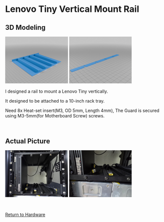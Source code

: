 # Lenovo Tiny Vertical Mount Rail



## 3D Modeling

<img src="https://raw.githubusercontent.com/gitryk/homelab/main/Images/Hardware/TinyMount-01.png" width="40%" height="40%"> <img src="https://raw.githubusercontent.com/gitryk/homelab/main/Images/Hardware/TinyMount-02.png" width="40%" height="40%">

I designed a rail to mount a Lenovo Tiny vertically.

It designed to be attached to a 10-inch rack tray.

Need 8x Heat-set insert(M3, OD 5mm, Length 4mm), The Guard is secured using M3-5mm(for Motherboard Screw) screws.

&nbsp;

## Actual Picture

<img src="https://raw.githubusercontent.com/gitryk/homelab/main/Images/Hardware/TinyMount-03.jpg" width="40%"> <img src="https://raw.githubusercontent.com/gitryk/homelab/main/Images/Hardware/TinyMount-04.jpg" width="40%">

&nbsp;
&nbsp;

[Return to Hardware](https://github.com/gitryk/homelab/tree/main/Hardware)
